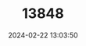 ---
title: "13848"
category: "Mops spurrelli"
draft: false
date: 2024-02-22 13:03:50
languages:
  English: ["Spurrell's Free-tailed Bat", "Spurrell's Mops Bat"]
  French: ["Tadaride de Spurell"]
---